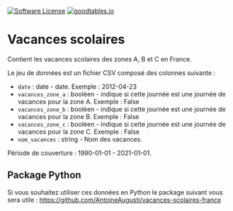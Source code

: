 [![Software License](https://img.shields.io/badge/Licence-Licence%20Ouverte-orange.svg?style=flat-square)](https://github.com/AntoineAugusti/vacances-scolaires/blob/master/LICENSE.md)
[![goodtables.io](https://goodtables.io/badge/github/AntoineAugusti/vacances-scolaires.svg)](https://goodtables.io/github/AntoineAugusti/vacances-scolaires)

# Vacances scolaires
Contient les vacances scolaires des zones A, B et C en France.

Le jeu de données est un fichier CSV composé des colonnes suivante :
- `date` : date - date. Exemple : 2012-04-23 
- `vacances_zone_a` : booléen - indique si cette journée est une journée de vacances pour la zone A. Exemple : False
- `vacances_zone_b` : booléen - indique si cette journée est une journée de vacances pour la zone B. Exemple : False
- `vacances_zone_c` : booléen - indique si cette journée est une journée de vacances pour la zone C. Exemple : False
- `nom_vacances` : string - Nom des vacances.

Période de couverture : 1990-01-01 - 2021-01-01.

## Package Python
Si vous souhaitez utiliser ces données en Python le package suivant vous sera utile : https://github.com/AntoineAugusti/vacances-scolaires-france
